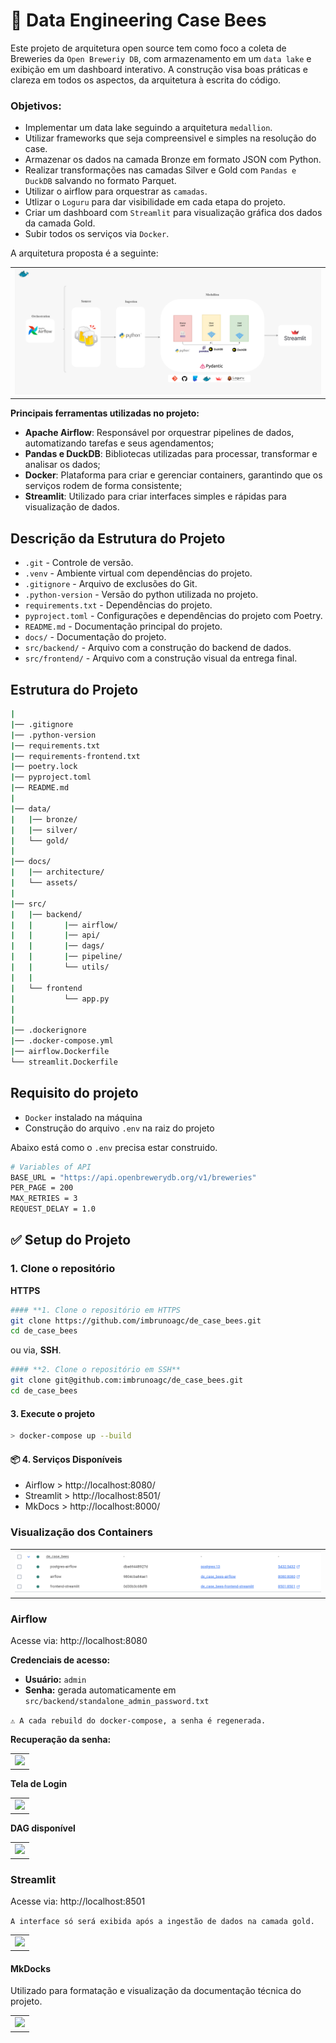 # 🍻 Data Engineering Case Bees
Este projeto de arquitetura open source tem como foco a coleta de Breweries da ``Open Breweriy DB``, com armazenamento em um ``data lake`` e exibição em um dashboard interativo. A construção visa boas práticas e clareza em todos os aspectos, da arquitetura à escrita do código.

### Objetivos:
* Implementar um data lake seguindo a arquitetura ``medallion``.
* Utilizar frameworks que seja compreensivel e simples na resolução do case.
* Armazenar os dados na camada Bronze em formato JSON com Python.
* Realizar transformações nas camadas Silver e Gold com ``Pandas e DuckDB`` salvando no formato Parquet.
* Utilizar o airflow para orquestrar as ``camadas``.
* Utlizar o ```Loguru``` para dar visibilidade em cada etapa do projeto.
* Criar um dashboard com ``Streamlit`` para visualização gráfica dos dados da camada Gold.
* Subir todos os serviços via ``Docker``.

A arquitetura proposta é a seguinte:
<table>
    <td>
    <img src="docs/architecture/architecture-version-3.png"
></img></td></tr>
</table>

**Principais ferramentas utilizadas no projeto:**  
- **Apache Airflow**: Responsável por orquestrar pipelines de dados, automatizando tarefas e seus agendamentos;  
- **Pandas e DuckDB**: Bibliotecas utilizadas para processar, transformar e analisar os dados;
- **Docker**: Plataforma para criar e gerenciar containers, garantindo que os serviços rodem de forma consistente;  
- **Streamlit**: Utilizado para criar interfaces simples e rápidas para visualização de dados.

## Descrição da Estrutura do Projeto
* `.git` - Controle de versão.
* `.venv` - Ambiente virtual com dependências do projeto.
* `.gitignore` - Arquivo de exclusões do Git.
* `.python-version` - Versão do python utilizada no projeto.
* `requirements.txt` - Dependências do projeto.
* `pyproject.toml` - Configurações e dependências do projeto com Poetry. 
* `README.md` - Documentação principal do projeto.
* `docs/` - Documentação do projeto.
* `src/backend/` - Arquivo com a construção do backend de dados.
* `src/frontend/` - Arquivo com a construção visual da entrega final.


## Estrutura do Projeto

```bash
|
|── .gitignore
|── .python-version
|── requirements.txt
|── requirements-frontend.txt
|── poetry.lock
|── pyproject.toml
|── README.md
|
|── data/
|   |── bronze/
|   |── silver/
|   └── gold/
|
|── docs/
|   |── architecture/
|   └── assets/
|
|── src/
|   |── backend/
|   |       |── airflow/
|   |       |── api/
|   |       |── dags/
|   |       |── pipeline/
|   |       └── utils/
|   |
|   └── frontend
|           └── app.py
|
|
|── .dockerignore
|── .docker-compose.yml
|── airflow.Dockerfile
└── streamlit.Dockerfile


```

## Requisito do projeto

* ``Docker`` instalado na máquina
* Construção do arquivo ``.env`` na raiz do projeto

Abaixo está como o ``.env`` precisa estar construido.
```bash
# Variables of API
BASE_URL = "https://api.openbrewerydb.org/v1/breweries"
PER_PAGE = 200
MAX_RETRIES = 3
REQUEST_DELAY = 1.0
```


## ✅ Setup do Projeto

### 1. Clone o repositório

**HTTPS**
```bash
#### **1. Clone o repositório em HTTPS
git clone https://github.com/imbrunoagc/de_case_bees.git
cd de_case_bees
```

ou via, **SSH**.

```bash
#### **2. Clone o repositório em SSH**
git clone git@github.com:imbrunoagc/de_case_bees.git
cd de_case_bees
```

#### **3. Execute o projeto**
```bash
> docker-compose up --build
``` 

#### **📦 4. Serviços Disponíveis**
* Airflow > http://localhost:8080/
* Streamlit > http://localhost:8501/
* MkDocs > http://localhost:8000/

### Visualização dos Containers
<table><td><img src="docs/assets/img1_services_docker_desktop.PNG"></img></td></tr></table>


### Airflow

Acesse via: http://localhost:8080

**Credenciais de acesso:**

* **Usuário:** ``admin``
* **Senha:** gerada automaticamente em
``src/backend/standalone_admin_password.txt``

```⚠️ A cada rebuild do docker-compose, a senha é regenerada.```

**Recuperação da senha:**
<table>
    <td>
    <img src="docs/assets/img2_service_airflow_get_password.PNG"
></img></td></tr>
</table>


**Tela de Login**
<table>
    <td>
    <img src="docs/assets/img2_service_airflow_login.PNG"
></img></td></tr>
</table>

**DAG disponível**
<table>
    <td>
    <img src="docs/assets/img3_service_airflow_dag.PNG"
></img></td></tr>
</table>


### Streamlit

Acesse via: http://localhost:8501

```A interface só será exibida após a ingestão de dados na camada gold.```
<table>
    <td>
    <img src="docs/assets/img4_service_streamlit.PNG"
></img></td></tr>
</table>


#### MkDocks

Utilizado para formatação e visualização da documentação técnica do projeto.
<table>
    <td>
    <img src="docs/assets/img7_mkdocs.PNG"
></img></td></tr>
</table>

